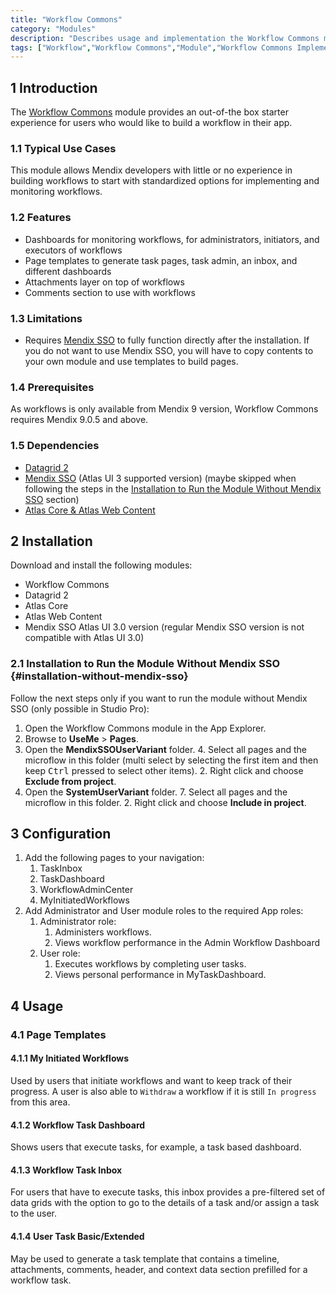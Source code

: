 ```yaml
---
title: "Workflow Commons"
category: "Modules"
description: "Describes usage and implementation the Workflow Commons module that is used with workflows."
tags: ["Workflow","Workflow Commons","Module","Workflow Commons Implementation"]
---
```


## 1 Introduction

The [Workflow Commons](https://marketplace.mendix.com/link/component/117066) module provides an out-of-the box starter experience for users who would like to build a workflow in their app.

### 1.1 Typical Use Cases

This module allows Mendix developers with little or no experience in building workflows to start with standardized options for implementing and monitoring workflows.

### 1.2 Features

* Dashboards for monitoring workflows, for administrators, initiators, and executors of workflows
* Page templates to generate task pages, task admin, an inbox, and different dashboards
* Attachments layer on top of workflows
* Comments section to use with workflows

### 1.3 Limitations

* Requires [Mendix SSO](https://marketplace.mendix.com/link/component/117212) to fully function directly after the installation. If you do not want to use Mendix SSO, you will have to copy contents to your own module and use templates to build pages.

### 1.4 Prerequisites

As workflows is only available from Mendix 9 version, Workflow Commons requires Mendix 9.0.5 and above.

### 1.5  Dependencies

* [Datagrid 2](/appstore/modules/data-grid-2)
* [Mendix SSO](appstore/modules/mendix-sso) (Atlas UI 3 supported version) (maybe skipped when following the steps in the [Installation to Run the Module Without Mendix SSO](#installation-without-mendix-sso) section)
* [Atlas Core & Atlas Web Content](/appstore/modules/atlas-ui-resources)

## 2 Installation 

Download and install the following modules:

* Workflow Commons
* Datagrid 2
* Atlas Core
* Atlas Web Content 
* Mendix SSO Atlas UI 3.0 version (regular Mendix SSO version is not compatible with Atlas UI 3.0)

### 2.1 Installation to Run the Module Without Mendix SSO {#installation-without-mendix-sso}

Follow the next steps only if you want to run the module without Mendix SSO (only possible in Studio Pro):
1. Open the Workflow Commons module in the App Explorer.
2. Browse to **UseMe** > **Pages**.
3. Open the **MendixSSOUserVariant** folder.
   4. Select all pages and the microflow in this folder (multi select by selecting the first item and then keep <kbd>Ctrl</kbd> pressed to select other items).
   2. Right click and choose **Exclude from project**.
4. Open the **SystemUserVariant** folder.
   7. Select all pages and the microflow in this folder.
   2. Right click and choose **Include in project**.

## 3 Configuration

1. Add the following pages to your navigation:
    1. TaskInbox
    2. TaskDashboard  
    3. WorkflowAdminCenter
    4. MyInitiatedWorkflows
2. Add Administrator and User module roles to the required App roles:
    1. Administrator role:
        1. Administers workflows.
        2. Views workflow performance in the Admin Workflow Dashboard
    2. User role:
        1. Executes workflows by completing user tasks.
        2. Views personal performance in MyTaskDashboard.

## 4 Usage

### 4.1 Page Templates

#### 4.1.1 My Initiated Workflows
Used by users that initiate workflows and want to keep track of their progress. A user is also able to `Withdraw` a workflow if it is still `In progress` from this area.

#### 4.1.2 Workflow Task Dashboard
Shows users that execute tasks, for example, a task based dashboard.

#### 4.1.3 Workflow Task Inbox
For users that have to execute tasks, this inbox provides a pre-filtered set of data grids with the option to go to the details of a task and/or assign a task to the user.

#### 4.1.4 User Task Basic/Extended
May be used to generate a task template that contains a timeline, attachments, comments, header, and context data section prefilled for a workflow task.

